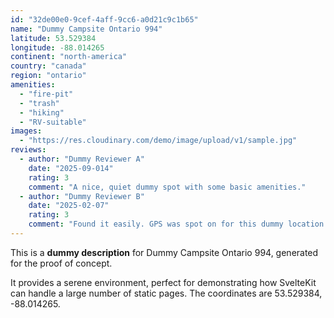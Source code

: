 ```yaml
---
id: "32de00e0-9cef-4aff-9cc6-a0d21c9c1b65"
name: "Dummy Campsite Ontario 994"
latitude: 53.529384
longitude: -88.014265
continent: "north-america"
country: "canada"
region: "ontario"
amenities:
  - "fire-pit"
  - "trash"
  - "hiking"
  - "RV-suitable"
images:
  - "https://res.cloudinary.com/demo/image/upload/v1/sample.jpg"
reviews:
  - author: "Dummy Reviewer A"
    date: "2025-09-014"
    rating: 3
    comment: "A nice, quiet dummy spot with some basic amenities."
  - author: "Dummy Reviewer B"
    date: "2025-02-07"
    rating: 3
    comment: "Found it easily. GPS was spot on for this dummy location."
---
```


This is a **dummy description** for Dummy Campsite Ontario 994, generated for the proof of concept.

It provides a serene environment, perfect for demonstrating how SvelteKit can handle a large number of static pages. The coordinates are 53.529384, -88.014265.
